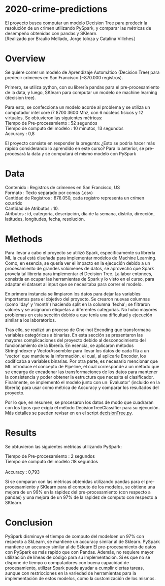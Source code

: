 # 2020-crime-predictions
El proyecto busca computar un modelo Decision Tree para predecir la resolución de un crimen utilizando PySpark, y comparar las métricas de desempeño obtenidas con pandas y SKlearn.                  
[Realizado por Braulio Mellado, Jorge toloza y Catalina Villches]

# Overview            
Se quiere correr un modelo de Aprendizaje Automático (Decision Tree) para predecir crímenes en San Francisco (~870.000 registros).

Primero, se utiliza python, con su librería pandas para el pre-procesamiento de la data, y luego, SKlearn para computar un modelo de machine learning (decision tree). 

Para esto, se confecciona un modelo acorde al problema y se utiliza un computador intel core i7 8700 3600 Mhz, con 6 núcleos físicos y 12 virtuales. Se obtuvieron las siguientes métricas: <br>
Tiempo de Pre-procesamiento    : 52 segundos <br>
Tiempo de computo del modelo   : 10 minutos, 13 segundos <br>
Accuracy                       : 0,8 <br>

El proyecto consiste en responder la pregunta: ¿Esto se podría hacer más rápido considerando lo aprendido en este curso?
Para lo anterior, se pre-procesará la data y se computará el mismo modelo con PySpark

# Data
Contenido                        : Registros de crímenes en San Francisco, US <br>
Formato                          : Texto separado por comas (.csv) <br>
Cantidad de Registros            : 878.050, cada registro representa un crímen ocurrido <br>
Cantidad de Atributos            : 10. <br>
Atributos                        : id, categoría, descripción, día de la semana, distrito, dirección, latitudes, longitudes, fecha, resolución. <br>

# Methods
Para llevar a cabo el proyecto se utilizó Spark, especificamente su librería ML la cual está diseñada para implementar modelos de Machine Learning. Como, en esencia, se quería ver el impacto en la ejecución debido a un procesamiento de grandes volúmenes de datos, se aprovechó que Spark proveía tal librería para implementar el Decision Tree. La labor entonces, consistía en ocupar las herramientas de Spark y lo visto en el curso, para adaptar el dataset al input que se necesitaba para correr el modelo.

En primera instancia se limpiaron los datos para dejar las variables importantes para el objetivo del proyecto. Se crearon nuevas columnas (como 'day' y 'month') haciendo split en la columna 'fecha'; se filtraron valores y se asignaron etiquetas a diferentes categorías. No hubo mayores problemas en esta sección debido a que tenía una dificultad y ejecución similar a los laboratorios.

Tras ello, se realizó un proceso de One-hot Encoding que transformaba variables categóricas a binarias. En esta sección se presentaron las mayores complicaciones del proyecto debido al desconocimiento del funcionamiento de la librería. En esencia, se aplicaron métodos StringIndexer y VectorAssembler para llevar los datos de cada fila a un 'vector' que mantiene la información, el cual, al aplicarle Encoder, los codificaba a variables binarias. Por otra parte, es necesario mencionar que ML introduce el concepto de Pipeline, el cual corresponde a un método que se encarga de encadenar las transformaciones de los datos para mantener la consistencia y poder obtener la estructura que necesita el clasificador. Finalmente, se implementó el modelo junto con un 'Evaluator' (incluido en la librería) para usar como métrica de Accuracy y comparar los resultados del proyecto.

Por lo que, en resumen, se procesaron los datos de modo que cuadraran con los tipos que exigía el método DecisionTreeClassifier para su ejecución. Más detalles se pueden revisar en en el script [decisionTree.py](https://github.com/cc5212/2020-crime-predictions/blob/master/decisionTree.py).


# Results
Se obtuvieron las siguientes métricas utilizando PySpark:

Tiempo de Pre-procesamiento    : 2 segundos <br>
Tiempo de computo del modelo   :18 segundos <br>                            
Accuracy                       :  0,793     <br>

Si se comparan con las métricas obtenidas utilizando pandas para el pre-procesamiento y SKlearn para el computo de los modelos, se obtiene una mejora de un 96% en la rápidez del pre-procesamiento (con respecto a pandas) y una mejora de un 97% de la rapidez de computo con respecto a SKlearn.

# Conclusion
PySpark disminuye el tiempo de computo del modeloen un 97% con respecto a SkLearn, se mantiene un accuracy similar al de Sklearn. PySpark mantiene un accuracy similar al de Sklearn
El pre-procesamiento de datos con PySpark es más rapido que con Pandas. Además, no requiere mayor utilización de líneas de código para su implementación.
Si es que no se dispone de tiempo o computadores con buena capacidad de procesamiento, utilizar Spark puede ayudar a cumplir ciertas tareas, aunque con restricciones en la variedad de herramientas para la implementación de estos modelos, como la customización de los mismos.

